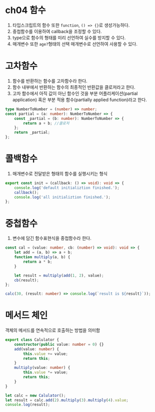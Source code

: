 # ch04 함수

1. 타입스크립트의 함수 또한 `function`, `() => {}`로 생성가능하다.
2. 중첩함수를 이용하여 callback을 조정할 수 있다.
3. type으로 함수의 형태를 미리 선언하여 실수를 방지할 수 있다.
4. 매개변수 또한 `age?`형태의 선택 매개변수로 선언하여 사용할 수 있다.

# 고차함수

1. 함수를 반환하는 함수를 고차함수라 한다.
2. 함수 내부에서 반환하는 함수의 최종적인 반환값을 클로저라고 한다.
3. 고차 함수에서 아직 값이 아닌 함수인 것을 부분 어플리케이션(partial application) 혹은 부분 적용 함수(partially applied function)라고 한다.

```typescript
type NumberToNumber = (number) => number;
const partial = (a: number): NumberToNumber => {
	const _partial = (b: number): NumberToNumber => {
		return a + b; //클로저
	};
	return _partial;
};
```

# 콜백함수

1. 매개변수로 전달받은 형태의 함수를 실행시키는 형식

```typescript
export const init = (callback: () => void): void => {
	console.log('default initializtion finished.');
	callback();
	console.log('all initializtion finished.');
};
```

# 중첩함수

1. 변수에 담긴 함수표현식을 중첩함수라 한다.

```typescript
const cal = (value: number, cb: (number) => void): void => {
	let add = (a, b) => a + b;
	function multiply(a, b) {
		return a * b;
	}

	let result = multiply(add(1, 2), value);
	cb(result);
};

calc(30, (result: number) => console.log(`result is ${result}`));
```

# 메서드 체인

객체의 메서드를 연속적으로 호출하는 방법을 의미함

```typescript
export class Calulator {
	constructor(public value: number = 0) {}
	add(value: number) {
		this.value += value;
		return this;
	}
	multiply(value: number) {
		this.value *= value;
		return this;
	}
}

let calc = new Calulator();
let result = calc.add(2).multiply(3).multiply(4).value;
console.log(result);
```
